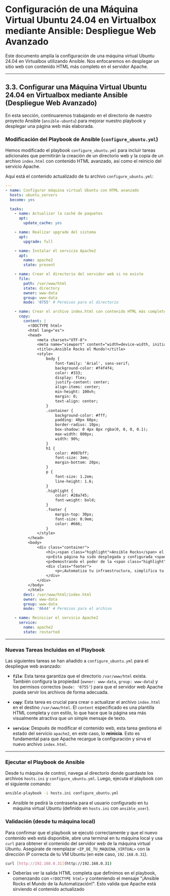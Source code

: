 # Configuración de una Máquina Virtual Ubuntu 24.04 en Virtualbox mediante Ansible: Despliegue Web Avanzado

Este documento amplía la configuración de una máquina virtual Ubuntu 24.04 en Virtualbox utilizando Ansible. Nos enfocaremos en desplegar un sitio web con contenido HTML más completo en el servidor Apache.

---

## 3.3. Configurar una Máquina Virtual Ubuntu 24.04 en Virtualbox mediante Ansible (Despliegue Web Avanzado)

En esta sección, continuaremos trabajando en el directorio de nuestro proyecto Ansible (`ansible-ubuntu`) para mejorar nuestro playbook y desplegar una página web más elaborada.

### Modificación del Playbook de Ansible (`configure_ubuntu.yml`)

Hemos modificado el playbook `configure_ubuntu.yml` para incluir tareas adicionales que permitirán la creación de un directorio web y la copia de un archivo `index.html` con contenido HTML avanzado, así como el reinicio del servicio Apache.

Aquí está el contenido actualizado de tu archivo `configure_ubuntu.yml`:

```yaml
---
- name: Configurar máquina virtual Ubuntu con HTML avanzado
  hosts: ubuntu_servers
  become: yes

  tasks:
    - name: Actualizar la caché de paquetes
      apt:
        update_cache: yes

    - name: Realizar upgrade del sistema
      apt:
        upgrade: full

    - name: Instalar el servicio Apache2
      apt:
        name: apache2
        state: present

    - name: Crear el directorio del servidor web si no existe
      file:
        path: /var/www/html
        state: directory
        owner: www-data
        group: www-data
        mode: '0755' # Permisos para el directorio

    - name: Crear el archivo index.html con contenido HTML más completo
      copy:
        content: |
          <!DOCTYPE html>
          <html lang="es">
          <head>
              <meta charset="UTF-8">
              <meta name="viewport" content="width=device-width, initial-scale=1.0">
              <title>¡Ansible Rocks el Mundo!</title>
              <style>
                  body {
                      font-family: 'Arial', sans-serif;
                      background-color: #f4f4f4;
                      color: #333;
                      display: flex;
                      justify-content: center;
                      align-items: center;
                      min-height: 100vh;
                      margin: 0;
                      text-align: center;
                  }
                  .container {
                      background-color: #fff;
                      padding: 40px 60px;
                      border-radius: 10px;
                      box-shadow: 0 4px 8px rgba(0, 0, 0, 0.1);
                      max-width: 800px;
                      width: 90%;
                  }
                  h1 {
                      color: #007bff;
                      font-size: 3em;
                      margin-bottom: 20px;
                  }
                  p {
                      font-size: 1.2em;
                      line-height: 1.6;
                  }
                  .highlight {
                      color: #28a745;
                      font-weight: bold;
                  }
                  .footer {
                      margin-top: 30px;
                      font-size: 0.9em;
                      color: #666;
                  }
              </style>
          </head>
          <body>
              <div class="container">
                  <h1>¡<span class="highlight">Ansible Rocks</span> el Mundo de la Automatización!</h1>
                  <p>Esta página ha sido desplegada y configurada <span class="highlight">automágicamente</span> usando Ansible.</p>
                  <p>Demostrando el poder de la <span class="highlight">Infraestructura como Código (IaC)</span> para una gestión eficiente y reproducible.</p>
                  <div class="footer">
                      <p>¡Automatiza tu infraestructura, simplifica tu vida!</p>
                  </div>
              </div>
          </body>
          </html>
        dest: /var/www/html/index.html
        owner: www-data
        group: www-data
        mode: '0644' # Permisos para el archivo

    - name: Reiniciar el servicio Apache2
      service:
        name: apache2
        state: restarted
```
---
### Nuevas Tareas Incluidas en el Playbook

Las siguientes tareas se han añadido a `configure_ubuntu.yml` para el despliegue web avanzado:

* **`file`**: Esta tarea garantiza que el directorio `/var/www/html` exista. También configura la propiedad (`owner: www-data`, `group: www-data`) y los permisos correctos (`mode: '0755'`) para que el servidor web Apache pueda servir los archivos de forma adecuada.

* **`copy`**: Esta tarea es crucial para crear o actualizar el archivo `index.html` en el destino `/var/www/html`. El `content` especificado es una plantilla HTML completa y con estilo, lo que hace que la página sea más visualmente atractiva que un simple mensaje de texto.

* **`service`**: Después de modificar el contenido web, esta tarea gestiona el estado del servicio `apache2`, en este caso, lo **reinicia**. Esto es fundamental para que Apache recargue la configuración y sirva el nuevo archivo `index.html`.

---

### Ejecutar el Playbook de Ansible

Desde tu máquina de control, navega al directorio donde guardaste los archivos `hosts.ini` y `configure_ubuntu.yml`. Luego, ejecuta el playbook con el siguiente comando:

```bash
ansible-playbook -i hosts.ini configure_ubuntu.yml
```

* Ansible te pedirá la contraseña para el usuario configurado en tu máquina virtual Ubuntu (definido en `hosts.ini` con `ansible_user`).

### Validación (desde tu máquina local)
Para confirmar que el playbook se ejecutó correctamente y que el nuevo contenido web está disponible, abre una terminal en tu máquina local y usa `curl` para obtener el contenido del servidor web de la máquina virtual Ubuntu. Asegúrate de reemplazar `<IP_DE_TU_MAQUINA_VIRTUAL>` con la dirección IP correcta de tu VM Ubuntu (en este caso, `192.168.0.31`).

```bash
curl [http://192.168.0.31](http://192.168.0.31) 
```
* Deberías ver la salida HTML completa que definimos en el playbook, comenzando con `<!DOCTYPE html>` y conteniendo el mensaje "¡Ansible Rocks el Mundo de la Automatización!". Esto valida que Apache está sirviendo el contenido actualizado